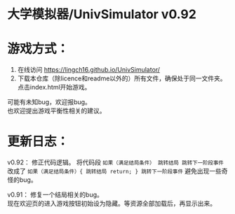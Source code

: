 # 大学模拟器/UnivSimulator v0.92

# 游戏方式：


1. 在线访问 https://lingch16.github.io/UnivSimulator/
2. 下载本仓库（除licence和readme以外的）所有文件，确保处于同一文件夹。点击index.html开始游戏。

可能有未知bug，欢迎报bug。     
也欢迎提出游戏平衡性相关的建议。


# 更新日志：

v0.92：
修正代码逻辑。
将代码段
`如果（满足结局条件）
  跳转结局
跳转下一阶段事件`
改成了
`如果（满足结局条件）{
  跳转结局
  return;
}
跳转下一阶段事件`
避免出现一些奇怪的bug。

v0.91： 
修复一个结局相关的bug。        
现在欢迎页的进入游戏按钮初始设为隐藏。等资源全部加载后，再显示出来。
